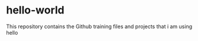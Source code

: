 hello-world
===========

This repository contains the Github training files and projects that i am using
hello
